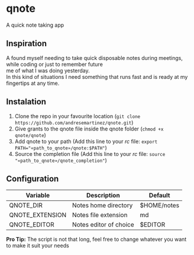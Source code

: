 # qnote

A quick note taking app

## Inspiration

A found myself needing to take quick disposable notes during meetings, while coding or just to remember future   
me of what I was doing yesterday.  
In this kind of situations I need something that runs fast and is ready at my fingertips at any time.

## Instalation

1. Clone the repo in your favourite location (`git clone https://github.com/andresemartinez/qnote.git`)
2. Give grants to the qnote file inside the qnote folder (`chmod +x qnote/qnote`)
3. Add qnote to your path (Add this line to your *rc* file: `export PATH="«path_to_qnote»/qnote:$PATH"`)
4. Source the completion file (Add this line to your *rc* file: `source "«path_to_qnote»/qnote_completion"`)

## Configuration

| Variable        | Description            | Default     |
| --------------- | ---------------------- | ----------- |
| QNOTE_DIR       | Notes home directory   | $HOME/notes |
| QNOTE_EXTENSION | Notes file extension   | md          |
| QNOTE_EDITOR    | Notes editor of choice | $EDITOR     | 


**Pro Tip:** The script is not that long, feel free to change whatever you want to make it suit your needs
